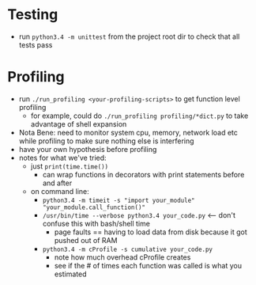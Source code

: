 Testing
=======
- run `python3.4 -m unittest` from the project root dir to check that all tests pass


Profiling
=========
- run `./run_profiling <your-profiling-scripts>` to get function level profiling
	- for example, could do `./run_profiling profiling/*dict.py` to take advantage of shell expansion
- Nota Bene: need to monitor system cpu, memory, network load etc while profiling to make sure nothing else is interfering
- have your own hypothesis before profiling
- notes for what we've tried:
	- just `print(time.time())`
		- can wrap functions in decorators with print statements before and after
	- on command line:
		- `python3.4 -m timeit -s "import your_module" "your_module.call_function()"`
		- `/usr/bin/time --verbose python3.4 your_code.py`   <-- don't confuse this with bash/shell time
			- page faults == having to load data from disk because it got pushed out of RAM
		- `python3.4 -m cProfile -s cumulative your_code.py`
			- note how much overhead cProfile creates
			- see if the # of times each function was called is what you estimated
